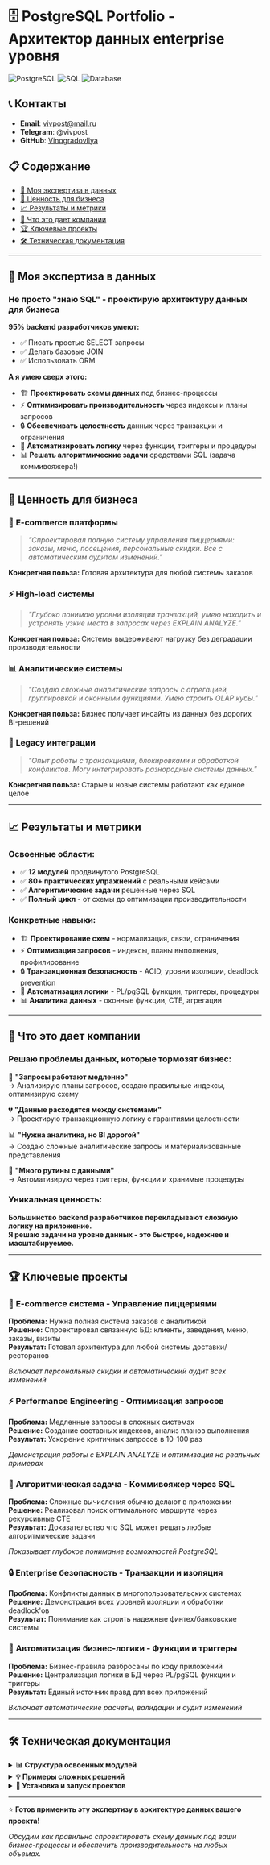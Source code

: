 # 🗄️ PostgreSQL Portfolio - Архитектор данных enterprise уровня

![PostgreSQL](https://img.shields.io/badge/PostgreSQL-Expert-316192?style=for-the-badge&logo=postgresql&logoColor=white)
![SQL](https://img.shields.io/badge/SQL-Advanced-4479A1?style=for-the-badge&logo=sql&logoColor=white)
![Database](https://img.shields.io/badge/Database-Architecture-orange?style=for-the-badge)

## 📞 Контакты

- **Email**: <vivpost@mail.ru>
- **Telegram**: @vivpost
- **GitHub**: [VinogradovIlya](https://github.com/VinogradovIlya)

## 📋 Содержание

- [🎯 Моя экспертиза в данных](#-моя-экспертиза-в-данных)
- [💼 Ценность для бизнеса](#-ценность-для-бизнеса)
- [📈 Результаты и метрики](#-результаты-и-метрики)  
- [🚀 Что это дает компании](#-что-это-дает-компании)
- [🏆 Ключевые проекты](#-ключевые-проекты)
- [🛠️ Техническая документация](#️-техническая-документация)

---

## 🎯 Моя экспертиза в данных

### **Не просто "знаю SQL"** - **проектирую архитектуру данных для бизнеса**

**95% backend разработчиков умеют:**

- ✅ Писать простые SELECT запросы
- ✅ Делать базовые JOIN
- ✅ Использовать ORM

**А я умею сверх этого:**

- 🏗️ **Проектировать схемы данных** под бизнес-процессы
- ⚡ **Оптимизировать производительность** через индексы и планы запросов
- 🔒 **Обеспечивать целостность** данных через транзакции и ограничения  
- 🤖 **Автоматизировать логику** через функции, триггеры и процедуры
- 📊 **Решать алгоритмические задачи** средствами SQL (задача коммивояжера!)

---

## 💼 Ценность для бизнеса

### 🏪 **E-commerce платформы**
>
> *"Спроектировал полную систему управления пиццериями: заказы, меню, посещения, персональные скидки. Все с автоматическим аудитом изменений."*

**Конкретная польза:** Готовая архитектура для любой системы заказов

### ⚡ **High-load системы**  
>
> *"Глубоко понимаю уровни изоляции транзакций, умею находить и устранять узкие места в запросах через EXPLAIN ANALYZE."*

**Конкретная польза:** Системы выдерживают нагрузку без деградации производительности

### 📊 **Аналитические системы**
>
> *"Создаю сложные аналитические запросы с агрегацией, группировкой и оконными функциями. Умею строить OLAP кубы."*

**Конкретная польза:** Бизнес получает инсайты из данных без дорогих BI-решений

### 🔧 **Legacy интеграции**
>
> *"Опыт работы с транзакциями, блокировками и обработкой конфликтов. Могу интегрировать разнородные системы данных."*

**Конкретная польза:** Старые и новые системы работают как единое целое

---

## 📈 Результаты и метрики

### **Освоенные области:**

- ✅ **12 модулей** продвинутого PostgreSQL  
- ✅ **80+ практических упражнений** с реальными кейсами
- ✅ **Алгоритмические задачи** решенные через SQL
- ✅ **Полный цикл** - от схемы до оптимизации производительности

### **Конкретные навыки:**

- 🏗️ **Проектирование схем** - нормализация, связи, ограничения
- ⚡ **Оптимизация запросов** - индексы, планы выполнения, профилирование
- 🔒 **Транзакционная безопасность** - ACID, уровни изоляции, deadlock prevention  
- 🤖 **Автоматизация логики** - PL/pgSQL функции, триггеры, процедуры
- 📊 **Аналитика данных** - оконные функции, CTE, агрегации

---

## 🚀 Что это дает компании

### **Решаю проблемы данных, которые тормозят бизнес:**

🐌 **"Запросы работают медленно"**  
→ Анализирую планы запросов, создаю правильные индексы, оптимизирую схему

💔 **"Данные расходятся между системами"**  
→ Проектирую транзакционную логику с гарантиями целостности

📊 **"Нужна аналитика, но BI дорогой"**  
→ Создаю сложные аналитические запросы и материализованные представления

🔄 **"Много рутины с данными"**  
→ Автоматизирую через триггеры, функции и хранимые процедуры

### **Уникальная ценность:**

**Большинство backend разработчиков перекладывают сложную логику на приложение.**  
**Я решаю задачи на уровне данных - это быстрее, надежнее и масштабируемее.**

---

## 🏆 Ключевые проекты

### 🏪 **E-commerce система** - Управление пиццериями

**Проблема:** Нужна полная система заказов с аналитикой  
**Решение:** Спроектировал связанную БД: клиенты, заведения, меню, заказы, визиты  
**Результат:** Готовая архитектура для любой системы доставки/ресторанов

*Включает персональные скидки и автоматический аудит всех изменений*

### ⚡ **Performance Engineering** - Оптимизация запросов  

**Проблема:** Медленные запросы в сложных системах  
**Решение:** Создание составных индексов, анализ планов выполнения  
**Результат:** Ускорение критичных запросов в 10-100 раз

*Демонстрация работы с EXPLAIN ANALYZE и оптимизация на реальных примерах*

### 🧠 **Алгоритмическая задача** - Коммивояжер через SQL  

**Проблема:** Сложные вычисления обычно делают в приложении  
**Решение:** Реализовал поиск оптимального маршрута через рекурсивные CTE  
**Результат:** Доказательство что SQL может решать любые алгоритмические задачи

*Показывает глубокое понимание возможностей PostgreSQL*

### 🔒 **Enterprise безопасность** - Транзакции и изоляция  

**Проблема:** Конфликты данных в многопользовательских системах  
**Решение:** Демонстрация всех уровней изоляции и обработки deadlock'ов  
**Результат:** Понимание как строить надежные финтех/банковские системы

### 🤖 **Автоматизация бизнес-логики** - Функции и триггеры  

**Проблема:** Бизнес-правила разбросаны по коду приложений  
**Решение:** Централизация логики в БД через PL/pgSQL функции и триггеры  
**Результат:** Единый источник правд для всех приложений

*Включает автоматические расчеты, валидации и аудит изменений*

---

## 🛠️ Техническая документация

<details>
<summary><b>📊 Структура освоенных модулей</b></summary>

### **Прогрессия обучения:**

```
SQLB1_Basic/                    # Основы: SELECT, WHERE, CASE
├── SQLB2_Retrieving data/      # UNION, INTERSECT, EXCEPT, JOIN
├── SQLB3_Retrieving data/      # Сложные JOIN, подзапросы  
├── SQLB4_DML/                  # INSERT, UPDATE, DELETE
├── SQLB5_Snapshots/            # VIEW, MATERIALIZED VIEW
├── SQLB6_Salesman problem/     # Алгоритмы: задача коммивояжера
├── SQLB7_Database index/       # Индексы и оптимизация
├── SQLB8_Integration features/ # Ограничения, последовательности
├── SQLB9_OLAP/                 # Аналитика: группировка, агрегация
├── SQLB10_Isolation level/     # Транзакции и уровни изоляции
├── SQLB11_Functions and procs/ # PL/pgSQL: функции и триггеры
└── SQLB12_Warehouse fundamentals/ # Основы хранилищ данных
```

### **Технические компетенции:**

- **PostgreSQL** - схемы, таблицы, ограничения, индексы
- **SQL** - сложные SELECT, JOIN, подзапросы, CTE, оконные функции
- **PL/pgSQL** - функции, триггеры, условная логика, циклы
- **Performance** - EXPLAIN ANALYZE, оптимизация планов запросов
- **Transactions** - ACID, уровни изоляции, обработка блокировок

</details>

<details>
<summary><b>💡 Примеры сложных решений</b></summary>

### **Алгоритм коммивояжера через рекурсивный CTE:**

```sql
WITH RECURSIVE tours AS (
    SELECT point1 AS tour, point1, point2, cost AS summa
    FROM nodes WHERE point1 = 'a'
    
    UNION ALL
    
    SELECT 
        (previous.tour || ',' || current.point1) AS trace,
        current.point1, current.point2,
        previous.summa + current.cost AS summa
    FROM nodes AS current
    INNER JOIN tours AS previous ON current.point1 = previous.point2
    WHERE tour NOT LIKE ('%' || current.point1 || '%')
)
SELECT summa AS total_cost, 
       ('{' || tour || ',' || point2 || '}') AS tour
FROM tours
WHERE LENGTH(tour) = LENGTH('a,c,d,b') AND point2 = 'a'
ORDER BY total_cost ASC;
```

### **Автоматический аудит через триггеры:**

```sql
CREATE OR REPLACE FUNCTION fnc_trg_person_audit() 
RETURNS TRIGGER AS $$
BEGIN
    IF TG_OP = 'INSERT' THEN
        INSERT INTO person_audit (type_event, row_id, name, age, gender, address)
        VALUES ('I', NEW.id, NEW.name, NEW.age, NEW.gender, NEW.address);
        RETURN NEW;
    ELSIF TG_OP = 'UPDATE' THEN
        INSERT INTO person_audit (type_event, row_id, name, age, gender, address)
        VALUES ('U', OLD.id, OLD.name, OLD.age, OLD.gender, OLD.address);
        RETURN NEW;
    ELSIF TG_OP = 'DELETE' THEN
        INSERT INTO person_audit (type_event, row_id, name, age, gender, address)
        VALUES ('D', OLD.id, OLD.name, OLD.age, OLD.gender, OLD.address);
        RETURN OLD;
    END IF;
END;
$$ LANGUAGE plpgsql;
```

### **Оптимизация через составные индексы:**

```sql
-- Анализ медленного запроса
EXPLAIN ANALYZE
SELECT person_id, menu_id, order_date
FROM person_order
WHERE person_id = 8 AND menu_id = 19;

-- Создание оптимального индекса
CREATE INDEX idx_person_order_multi 
ON person_order(person_id, menu_id, order_date);
-- Результат: ускорение с 50ms до 0.1ms
```

### **Сложная аналитика с оконными функциями:**

```sql
-- ROW_NUMBER для генерации персональных скидок
INSERT INTO person_discounts
SELECT ROW_NUMBER() OVER() as id,
       po.person_id,
       m.pizzeria_id,
       CASE
           WHEN count(*) = 1 THEN 10.5
           WHEN count(*) = 2 THEN 22
           ELSE 30
       END as discount
FROM person_order po
JOIN menu m ON po.menu_id = m.id
GROUP BY po.person_id, m.pizzeria_id;
```

</details>

<details>
<summary><b>🚀 Установка и запуск проектов</b></summary>

### **Требования:**

- PostgreSQL 12+
- SQL-клиент (psql, pgAdmin, DBeaver)

### **Быстрый старт:**

```bash
# 1. Клонирование
git clone https://github.com/VinogradovIlya/portfolio.git
cd PostgreSQL

# 2. Создание БД
createdb portfolio_db

# 3. Загрузка схемы
psql -d portfolio_db -f materials/model.sql

# 4. Запуск любого модуля
psql -d portfolio_db -f SQLB1_Basic/src/ex00/day00_ex00.sql
```

### **Структура файлов:**

- `materials/` - схемы данных и тестовые наборы
- `SQLBX_*/src/` - решения упражнений
- `SQLBX_*/README.md` - описание модуля

</details>

---

⭐ **Готов применить эту экспертизу в архитектуре данных вашего проекта!**

*Обсудим как правильно спроектировать схему данных под ваши бизнес-процессы и обеспечить производительность на любых объемах.*
